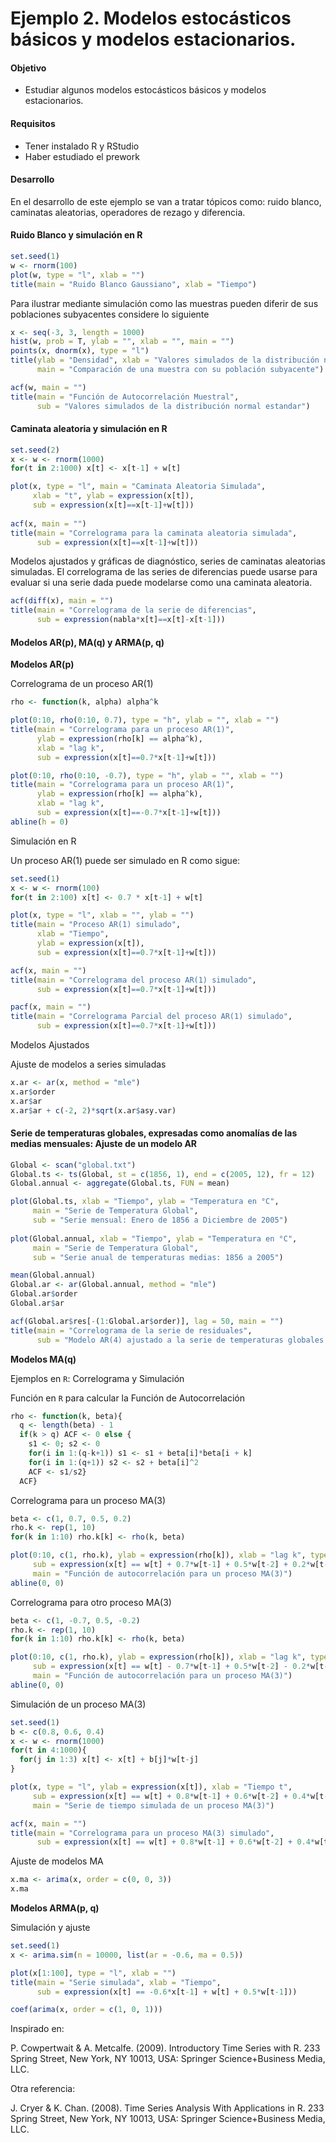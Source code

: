 # Ejemplo 2. Modelos estocásticos básicos y modelos estacionarios.

#### Objetivo

- Estudiar algunos modelos estocásticos básicos y modelos estacionarios.

#### Requisitos

- Tener instalado R y RStudio
- Haber estudiado el prework

#### Desarrollo

En el desarrollo de este ejemplo se van a tratar tópicos como: ruido blanco, caminatas aleatorias, operadores de rezago y diferencia. 

#### Ruido Blanco y simulación en R

```R
set.seed(1)
w <- rnorm(100)
plot(w, type = "l", xlab = "")
title(main = "Ruido Blanco Gaussiano", xlab = "Tiempo")
```

Para ilustrar mediante simulación como las muestras pueden diferir de sus poblaciones subyacentes considere lo siguiente

```R
x <- seq(-3, 3, length = 1000)
hist(w, prob = T, ylab = "", xlab = "", main = "") 
points(x, dnorm(x), type = "l")
title(ylab = "Densidad", xlab = "Valores simulados de la distribución normal estandar",
      main = "Comparación de una muestra con su población subyacente")
```

```R
acf(w, main = "")
title(main = "Función de Autocorrelación Muestral", 
      sub = "Valores simulados de la distribución normal estandar")
```

#### Caminata aleatoria y simulación en R

```R
set.seed(2)
x <- w <- rnorm(1000)
for(t in 2:1000) x[t] <- x[t-1] + w[t]

plot(x, type = "l", main = "Caminata Aleatoria Simulada", 
     xlab = "t", ylab = expression(x[t]), 
     sub = expression(x[t]==x[t-1]+w[t]))
     
acf(x, main = "")
title(main = "Correlograma para la caminata aleatoria simulada", 
      sub = expression(x[t]==x[t-1]+w[t]))
```

Modelos ajustados y gráficas de diagnóstico, series de caminatas aleatorias simuladas. El correlograma de las series de diferencias puede usarse para evaluar si una serie dada puede modelarse como una caminata aleatoria.

```R
acf(diff(x), main = "")
title(main = "Correlograma de la serie de diferencias", 
      sub = expression(nabla*x[t]==x[t]-x[t-1]))
```

#### Modelos AR(p), MA(q) y ARMA(p, q)

**Modelos AR(p)**

Correlograma de un proceso AR(1)

```R
rho <- function(k, alpha) alpha^k

plot(0:10, rho(0:10, 0.7), type = "h", ylab = "", xlab = "")
title(main = "Correlograma para un proceso AR(1)",
      ylab = expression(rho[k] == alpha^k),
      xlab = "lag k",
      sub = expression(x[t]==0.7*x[t-1]+w[t]))

plot(0:10, rho(0:10, -0.7), type = "h", ylab = "", xlab = "")
title(main = "Correlograma para un proceso AR(1)",
      ylab = expression(rho[k] == alpha^k),
      xlab = "lag k",
      sub = expression(x[t]==-0.7*x[t-1]+w[t]))
abline(h = 0)
```

Simulación en R

Un proceso AR(1) puede ser simulado en R como sigue:

```R
set.seed(1)
x <- w <- rnorm(100)
for(t in 2:100) x[t] <- 0.7 * x[t-1] + w[t]

plot(x, type = "l", xlab = "", ylab = "")
title(main = "Proceso AR(1) simulado",
      xlab = "Tiempo",
      ylab = expression(x[t]),
      sub = expression(x[t]==0.7*x[t-1]+w[t]))
```

```R
acf(x, main = "")
title(main = "Correlograma del proceso AR(1) simulado", 
      sub = expression(x[t]==0.7*x[t-1]+w[t]))
```

```R
pacf(x, main = "")
title(main = "Correlograma Parcial del proceso AR(1) simulado", 
      sub = expression(x[t]==0.7*x[t-1]+w[t]))
```

Modelos Ajustados

Ajuste de modelos a series simuladas

```R
x.ar <- ar(x, method = "mle")
x.ar$order
x.ar$ar
x.ar$ar + c(-2, 2)*sqrt(x.ar$asy.var)
```

#### Serie de temperaturas globales, expresadas como anomalías de las medias mensuales: Ajuste de un modelo AR

```R
Global <- scan("global.txt")
Global.ts <- ts(Global, st = c(1856, 1), end = c(2005, 12), fr = 12)
Global.annual <- aggregate(Global.ts, FUN = mean)

plot(Global.ts, xlab = "Tiempo", ylab = "Temperatura en °C", 
     main = "Serie de Temperatura Global",
     sub = "Serie mensual: Enero de 1856 a Diciembre de 2005")
     
plot(Global.annual, xlab = "Tiempo", ylab = "Temperatura en °C", 
     main = "Serie de Temperatura Global",
     sub = "Serie anual de temperaturas medias: 1856 a 2005")
```

```R
mean(Global.annual)
Global.ar <- ar(Global.annual, method = "mle")
Global.ar$order
Global.ar$ar

acf(Global.ar$res[-(1:Global.ar$order)], lag = 50, main = "")
title(main = "Correlograma de la serie de residuales",
      sub = "Modelo AR(4) ajustado a la serie de temperaturas globales anuales")
```

**Modelos MA(q)**

Ejemplos en `R`: Correlograma y Simulación

Función en `R` para calcular la Función de Autocorrelación

```R
rho <- function(k, beta){
  q <- length(beta) - 1
  if(k > q) ACF <- 0 else {
    s1 <- 0; s2 <- 0
    for(i in 1:(q-k+1)) s1 <- s1 + beta[i]*beta[i + k]
    for(i in 1:(q+1)) s2 <- s2 + beta[i]^2
    ACF <- s1/s2}
  ACF}
```

Correlograma para un proceso MA(3)

```R
beta <- c(1, 0.7, 0.5, 0.2)
rho.k <- rep(1, 10)
for(k in 1:10) rho.k[k] <- rho(k, beta)

plot(0:10, c(1, rho.k), ylab = expression(rho[k]), xlab = "lag k", type = "h",
     sub = expression(x[t] == w[t] + 0.7*w[t-1] + 0.5*w[t-2] + 0.2*w[t-3]),
     main = "Función de autocorrelación para un proceso MA(3)")
abline(0, 0)
```

Correlograma para otro proceso MA(3)

```R
beta <- c(1, -0.7, 0.5, -0.2)
rho.k <- rep(1, 10)
for(k in 1:10) rho.k[k] <- rho(k, beta)

plot(0:10, c(1, rho.k), ylab = expression(rho[k]), xlab = "lag k", type = "h",
     sub = expression(x[t] == w[t] - 0.7*w[t-1] + 0.5*w[t-2] - 0.2*w[t-3]),
     main = "Función de autocorrelación para un proceso MA(3)")
abline(0, 0)
```

Simulación de un proceso MA(3)

```R
set.seed(1)
b <- c(0.8, 0.6, 0.4)
x <- w <- rnorm(1000)
for(t in 4:1000){
  for(j in 1:3) x[t] <- x[t] + b[j]*w[t-j]
}

plot(x, type = "l", ylab = expression(x[t]), xlab = "Tiempo t",
     sub = expression(x[t] == w[t] + 0.8*w[t-1] + 0.6*w[t-2] + 0.4*w[t-3]),
     main = "Serie de tiempo simulada de un proceso MA(3)")
```

```R
acf(x, main = "")
title(main = "Correlograma para un proceso MA(3) simulado", 
      sub = expression(x[t] == w[t] + 0.8*w[t-1] + 0.6*w[t-2] + 0.4*w[t-3]))
```

Ajuste de modelos MA

```R
x.ma <- arima(x, order = c(0, 0, 3))
x.ma
```

**Modelos ARMA(p, q)**

Simulación y ajuste

```R
set.seed(1)
x <- arima.sim(n = 10000, list(ar = -0.6, ma = 0.5))

plot(x[1:100], type = "l", xlab = "")
title(main = "Serie simulada", xlab = "Tiempo", 
      sub = expression(x[t] == -0.6*x[t-1] + w[t] + 0.5*w[t-1]))
```

```R
coef(arima(x, order = c(1, 0, 1)))
```

Inspirado en:

P. Cowpertwait & A. Metcalfe. (2009). Introductory Time Series with R. 233 Spring Street, New York, NY 10013, USA: Springer Science+Business Media, LLC.

Otra referencia:

J. Cryer & K. Chan. (2008). Time Series Analysis With Applications in R. 233 Spring Street, New York, NY 10013, USA: Springer Science+Business Media, LLC.
